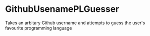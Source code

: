 # GithubUsenamePLGuesser
Takes an arbitary Github username and attempts to guess the user's favourite programming language
